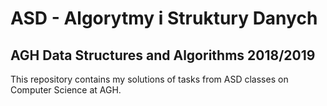 # ASD - Algorytmy i Struktury Danych
## AGH Data Structures and Algorithms 2018/2019

This repository contains my solutions of tasks from ASD classes on Computer Science at AGH.